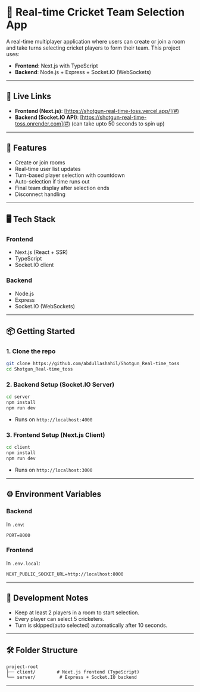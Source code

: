 # 🏏 Real-time Cricket Team Selection App

A real-time multiplayer application where users can create or join a room and take turns selecting cricket players to form their team. This project uses:

* **Frontend**: Next.js with TypeScript
* **Backend**: Node.js + Express + Socket.IO (WebSockets)

---

## 🔗 Live Links

* **Frontend (Next.js)**: [https://shotgun-real-time-toss.vercel.app/](#)
* **Backend (Socket.IO API)**: [https://shotgun-real-time-toss.onrender.com](#) (can take upto 50 seconds to spin up)

---

## 🚀 Features

* Create or join rooms
* Real-time user list updates
* Turn-based player selection with countdown
* Auto-selection if time runs out
* Final team display after selection ends
* Disconnect handling

---

## 🖥️ Tech Stack

### Frontend

* Next.js (React + SSR)
* TypeScript
* Socket.IO client

### Backend

* Node.js
* Express
* Socket.IO (WebSockets)

---

## 📦 Getting Started

### 1. Clone the repo

```bash
git clone https://github.com/abdullashahil/Shotgun_Real-time_toss
cd Shotgun_Real-time_toss
```

### 2. Backend Setup (Socket.IO Server)

```bash
cd server
npm install
npm run dev
```

* Runs on `http://localhost:4000`

### 3. Frontend Setup (Next.js Client)

```bash
cd client
npm install
npm run dev
```

* Runs on `http://localhost:3000`

---

## ⚙️ Environment Variables

### Backend

In `.env`:

```env
PORT=8000
```

### Frontend

In `.env.local`:

```env
NEXT_PUBLIC_SOCKET_URL=http://localhost:8000
```

---

## 🧪 Development Notes

* Keep at least 2 players in a room to start selection.
* Every player can select 5 cricketers.
* Turn is skipped(auto selected) automatically after 10 seconds.

---

## 🛠️ Folder Structure

```
project-root
├── client/        # Next.js frontend (TypeScript)
└── server/         # Express + Socket.IO backend
```

---
